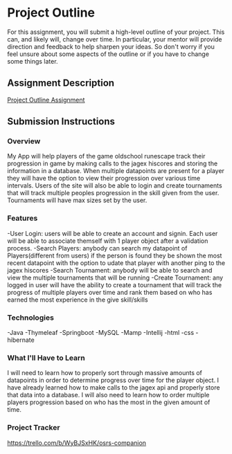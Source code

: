 # Project Outline
For this assignment, you will submit a high-level outline of your project. This can, and likely will, change over time. In particular, your mentor will provide direction and feedback to help sharpen your ideas. So don't worry if you feel unsure about some aspects of the outline or if you have to change some things later.

## Assignment Description
[Project Outline Assignment](https://education.launchcode.org/liftoff/modules/assignments/project-outline)

## Submission Instructions

### Overview
My App will help players of the game oldschool runescape track their progression in game by making calls to the jagex hiscores and storing the information in a database. When multiple datapoints are present for a player they will have the option to view their progression over various time intervals. Users of the site will also be able to login and create tournaments that will track multiple peoples progression in the skill given from the user. Tournaments will have max sizes set by the user.
### Features
 -User Login: users will be able to create an account and signin. Each user will be able to associate themself with 1 player object after a validation process.
 -Search Players: anybody can search my datapoint of Players(different from users) if the person is found they be shown the most recent datapoint with the option to udate that player with another ping to the jagex hiscores
 -Search Tournament: anybody will be able to search and view the multiple tournaments that will be running
 -Create Tournament: any logged in user will have the ability to create a tournament that will track the progress of multiple players over time and rank them based on who has earned the most experience in the give skill/skills
### Technologies
-Java
-Thymeleaf
-Springboot
-MySQL
-Mamp
-Intellij
-html
-css
-hibernate
### What I'll Have to Learn
I will need to learn how to properly sort through massive amounts of datapoints in order to determine progress over time for the player object. I have already learned how to make calls to the jagex api and properly store that data into a database. I will also need to learn how to order multiple players progression based on who has the most in the given amount of time. 
### Project Tracker
https://trello.com/b/WyBJSxHK/osrs-companion
